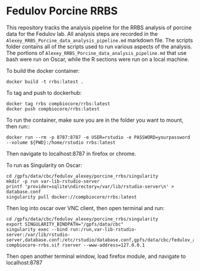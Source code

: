 # Fedulov Porcine RRBS

This repository tracks the analysis pipeline for the RRBS analysis of porcine data for the Fedulov lab. All analysis steps are recorded in the `Alexey_RRBS_Porcine_data_analysis_pipeline.md` markdown file. The scripts folder contains all of the scripts used to run various aspects of the analysis. The portions of `Alexey_RRBS_Porcine_data_analysis_pipeline.md` that use bash were run on Oscar, while the R sections were run on a local machine.

To build the docker container:

```{bash}
docker build -t rrbs:latest .
```

To tag and push to dockerhub:

```{bash}
docker tag rrbs compbiocore/rrbs:latest
docker push compbiocore/rrbs:latest
```

To run the container, make sure you are in the folder you want to mount, then run::

```{bash
docker run --rm -p 8787:8787 -e USER=rstudio -e PASSWORD=yourpassword --volume ${PWD}:/home/rstudio rrbs:latest
```

Then navigate to localhost:8787 in firefox or chrome.


To run as Singularity on Oscar:

```{bash}
cd /gpfs/data/cbc/fedulov_alexey/porcine_rrbs/singularity
mkdir -p run var-lib-rstudio-server
printf 'provider=sqlite\ndirectory=/var/lib/rstudio-server\n' > database.conf
singularity pull docker://compbiocore/rrbs:latest
```

Then log into oscar over VNC client, then open terminal and run:

```{bash}
cd /gpfs/data/cbc/fedulov_alexey/porcine_rrbs/singularity
export SINGULARITY_BINDPATH="/gpfs/data/cbc"
singularity exec --bind run:/run,var-lib-rstudio-server:/var/lib/rstudio-server,database.conf:/etc/rstudio/database.conf,gpfs/data/cbc/fedulov_alexey/porcine_rrbs:/home/rstudio/porcine_rrbs compbiocore-rrbs.sif rserver --www-address=127.0.0.1
```

Then open another terminal window, load firefox module, and navigate to localhost:8787
